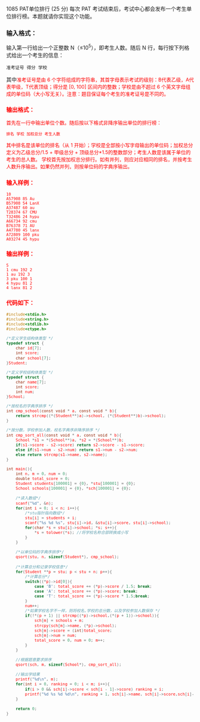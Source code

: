 1085 PAT单位排行 (25 分)
每次 PAT 考试结束后，考试中心都会发布一个考生单位排行榜。本题就请你实现这个功能。
### 输入格式：
输入第一行给出一个正整数 N（≤$10^5$），即考生人数。随后 N 行，每行按下列格式给出一个考生的信息：
```
准考证号 得分 学校
```
其中<font color="red" size="2px">准考证号是由 6 个字符组成的字符串，其首字母表示考试的级别：<font color="red" size="2px">B代表乙级，<font color="red" size="2px">A代表甲级，<font color="red" size="2px">T代表顶级；<font color="red" size="2px">得分是 [0, 100] 区间内的整数；<font color="red" size="2px">学校是由不超过 6 个英文字母组成的单位码（大小写无关）。注意：题目保证每个考生的准考证号是不同的。
### 输出格式：
首先在一行中输出单位个数。随后按以下格式非降序输出单位的排行榜：
```
排名 学校 加权总分 考生人数
```
其中<font color="red" size="2px">排名是该单位的排名（从 1 开始）；<font color="red" size="2px">学校是全部按小写字母输出的单位码；<font color="red" size="2px">加权总分定义为<font color="red" size="2px">乙级总分/1.5 + 甲级总分 + 顶级总分*1.5的整数部分；<font color="red" size="2px">考生人数是该属于单位的考生的总人数。
学校首先按加权总分排行。如有并列，则应对应相同的排名，并按考生人数升序输出。如果仍然并列，则按单位码的字典序输出。
### 输入样例：
```
10
A57908 85 Au
B57908 54 LanX
A37487 60 au
T28374 67 CMU
T32486 24 hypu
A66734 92 cmu
B76378 71 AU
A47780 45 lanx
A72809 100 pku
A03274 45 hypu
```
### 输出样例：
```
5
1 cmu 192 2
1 au 192 3
3 pku 100 1
4 hypu 81 2
4 lanx 81 2
```
### 代码如下：
```c
#include<stdio.h>
#include<string.h>
#include<stdlib.h>
#include<ctype.h>

/*定义学生结构体类型 */
typedef struct {
    char id[7];
    int score;
    char school[7];
}Student;

/*定义学校结构体类型 */
typedef struct {
    char name[7];
    int score;
    int num;
}School;

/*按校名的字典序排序 */
int cmp_school(const void * a, const void * b){
    return strcmp((*(Student**)a)->school, (*(Student**)b)->school);
}

/*按分数，学校参加人数，校名字典序非降序排序 */
int cmp_sort_all(const void * a, const void * b){
    School *s1 = *(School**)a, *s2 = *(School**)b;
    if(s1->score - s2->score) return s2->score - s1->score;
    else if(s1->num - s2->num) return s1->num - s2->num;
    else return strcmp(s1->name, s2->name);
}

int main(){
    int n, m = 0, num = 0;
    double total_score = 0;
    Student students[100001] = {0}, *stu[100001] = {0};
    School schools[100001] = {0}, *sch[100001] = {0};
    
    /*读入数组*/
    scanf("%d", &n);
    for(int i = 0; i < n; i++){
        /*stu指针指向数组*/
        stu[i] = students + i;
        scanf("%s %d %s", stu[i]->id, &stu[i]->score, stu[i]->school);
        for(char *s = stu[i]->school; *s; s++){
            *s = tolower(*s); //将学校名称合部转换成小写 
        } 
    } 
    
    /*以单位码的字典序排序*/ 
    qsort(stu, n, sizeof(Student*), cmp_school);
    
    /*计算总分和记录学校信息*/ 
    for(Student **p = stu; p < stu + n; p++){
        /*计算总分*/ 
        switch((*p)->id[0]){
            case 'B': total_score += (*p)->score / 1.5; break;
            case 'A': total_score += (*p)->score; break;
            case 'T': total_score += (*p)->score * 1.5;break;
        }
        num++;
        /*如果学校名字不一样，则将校名,学校的总分数，以及学校参加人数保存 */
        if(!*(p + 1) || strcmp((*p)->school,(*(p + 1))->school)){
            sch[m] = schools + m;
            strcpy(sch[m]->name, (*p)->school);
            sch[m]->score = (int)total_score;
            sch[m]->num = num;
            total_score = 0, num = 0; m++;
        }
    } 
    
    //根据题意要求排序 
    qsort(sch, m, sizeof(School*), cmp_sort_all);
    
    //输出学结果 
    printf("%d\n", m);
    for(int i = 0, ranking = 0; i < m; i++){
        if(i > 0 && sch[i]->score < sch[i - 1]->score) ranking = i;
        printf("%d %s %d %d\n", ranking + 1, sch[i]->name, sch[i]->score,sch[i]->num);
    }
    
    return 0;
} 
```